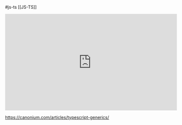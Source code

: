 #js-ts [[JS-TS]]
<iframe width="560" height="315" src="https://www.youtube.com/embed/A6fdrhtgBeg?start=10822" title="YouTube video player" frameborder="0" allow="accelerometer; autoplay; clipboard-write; encrypted-media; gyroscope; picture-in-picture; web-share" allowfullscreen></iframe>


https://canonium.com/articles/typescript-generics/